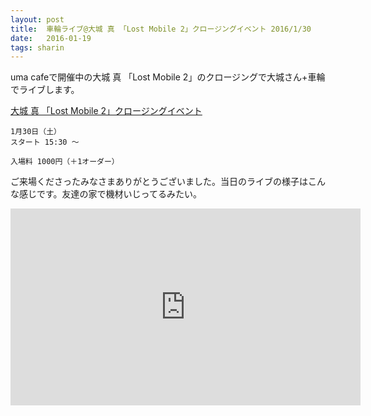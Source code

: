 ```yaml
---
layout: post
title:  車輪ライブ@大城 真 「Lost Mobile 2」クロージングイベント 2016/1/30
date:   2016-01-19
tags: sharin
---
```

uma cafeで開催中の大城 真 「Lost Mobile 2」のクロージングで大城さん+車輪でライブします。

[大城 真 「Lost Mobile 2」クロージングイベント](http://uma-merdre.com/blog/2016/01/13/lostmobile2_closing/)

    1月30日（土）
    スタート 15:30 ～

    入場料 1000円（＋1オーダー）


ご来場くださったみなさまありがとうございました。当日のライブの様子はこんな感じです。友達の家で機材いじってるみたい。
<iframe width="560" height="315" src="https://www.youtube.com/embed/SqdmMfJGT2o" frameborder="0" allowfullscreen></iframe>
